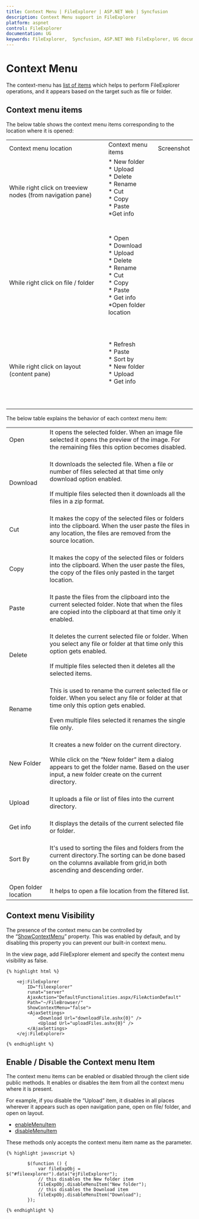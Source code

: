 ```yaml
---
title: Context Menu | FileExplorer | ASP.NET Web | Syncfusion
description: Context Menu support in FileExplorer 
platform: aspnet
control: FileExplorer
documentation: UG
keywords: FileExplorer,  Syncfusion, ASP.NET Web FileExplorer, UG document, Context Menu
---
```

# Context Menu

The context-menu has [list of items](#context-menu-items) which helps to perform FileExplorer operations, and it appears based on the target such as file or folder.

## Context menu items



The below table shows the context menu items corresponding to the location where it is opened:

<table>
<tr>
<td>
Context menu location
</td>
<td>
Context menu items
</td>
<td>
Screenshot
</td>
</tr>
<tr>
<td>
While right click on treeview nodes (from navigation pane)<br/><br/></td>
<td>
* New folder<br/>* Upload<br/>* Delete<br/>* Rename<br/>* Cut<br/>* Copy<br/>* Paste<br/>*Get info<br/><br/><br/></td>
<td>
<br/><br/><br/><br/></td>
</tr>
<tr>
<td>
While right click on file / folder<br/><br/></td>
<td>
* Open<br/>* Download<br/>* Upload<br/>* Delete<br/>* Rename<br/>* Cut<br/>* Copy<br/>* Paste<br/>* Get info<br/>*Open folder location<br/><br/><br/><br/></td>
<td>
<br/><br/><br/><br/></td>
</tr>
<tr>
<td>
While right click on layout (content pane)<br/><br/></td>
<td>
* Refresh<br/>* Paste<br/>* Sort by<br/>* New folder<br/>* Upload <br/>* Get info <br/><br/><br/><br/></td>
<td>
<br/><br/><br/><br/></td>
</tr>
</table>
The below table explains the behavior of each context menu item:
<table>
<tr>
<td>
Open<br/><br/></td>
<td>
It opens the selected folder. When an image file selected it opens the preview of the image. For the remaining files this option becomes disabled.<br/><br/></td>
</tr>
<tr>
<td>
Download<br/><br/></td>
<td>
It downloads the selected file. When a file or number of files selected at that time only download option enabled.<br/><br/>If multiple files selected then it downloads all the files in a zip format.<br/><br/></td>
</tr>
<tr>
<td>
Cut<br/><br/></td>
<td>
It makes the copy of the selected files or folders into the clipboard. When the user paste the files in any location, the files are removed from the source location.<br/><br/></td>
</tr>
<tr>
<td>
Copy<br/><br/></td>
<td>
It makes the copy of the selected files or folders into the clipboard. When the user paste the files, the copy of the files only pasted in the target location.<br/><br/></td>
</tr>
<tr>
<td>
Paste<br/><br/></td>
<td>
It paste the files from the clipboard into the current selected folder. Note that when the files are copied into the clipboard at that time only it enabled.<br/><br/></td>
</tr>
<tr>
<td>
Delete<br/><br/></td>
<td>
It deletes the current selected file or folder. When you select any file or folder at that time only this option gets enabled.<br/><br/>If multiple files selected then it deletes all the selected items.<br/><br/></td>
</tr>
<tr>
<td>
Rename<br/><br/></td>
<td>
This is used to rename the current selected file or folder. When you select any file or folder at that time only this option gets enabled.<br/><br/>Even multiple files selected it renames the single file only.<br/><br/></td>
</tr>
<tr>
<td>
New Folder<br/><br/></td>
<td>
It creates a new folder on the current directory.<br/><br/>While click on the “New folder” item a dialog appears to get the folder name. Based on the user input, a new folder create on the current directory.<br/><br/></td>
</tr>
<tr>
<td>
Upload<br/><br/></td>
<td>
It uploads a file or list of files into the current directory.<br/><br/></td>
</tr>
<tr>
<td>
Get info<br/><br/></td>
<td>
It displays the details of the current selected file or folder.<br/><br/></td>
</tr>
<tr>
<td>
Sort By<br/><br/></td><td>
It's used to sorting the files and folders from the current directory.The sorting can be done based on the columns available from grid,in both ascending and descending order.<br/><br/></td>
</tr>
<tr>
<td>
Open folder location
</td>
<td>
It helps to open a file location from the filtered list.
</td>
</tr>
</table>

## Context menu Visibility

The presence of the context menu can be controlled by the “[ShowContextMenu](http://help.syncfusion.com/js/api/ejfileexplorer#members:showcontextmenu)” property. This was enabled by default, and by disabling this property you can prevent our built-in context menu.

In the view page, add FileExplorer element and specify the context menu visibility as false.

    
    {% highlight html %}
    
        <ej:FileExplorer
            ID="fileexplorer"
            runat="server"
            AjaxAction="DefaultFunctionalities.aspx/FileActionDefault"
            Path="~/FileBrowser/" 
            ShowContextMenu="false">        
            <AjaxSettings>
                <Download Url="downloadFile.ashx{0}" />
                <Upload Url="uploadFiles.ashx{0}" />
            </AjaxSettings>  
        </ej:FileExplorer>
        
    {% endhighlight %}
    
## Enable / Disable the Context menu Item

The context menu items can be enabled or disabled through the client side public methods. It enables or disables the item from all the context menu where it is present.

For example, if you disable the “Upload” item, it disables in all places wherever it appears such as open navigation pane, open on file/ folder, and open on layout.

* [enableMenuItem](http://help.syncfusion.com/js/api/ejfileexplorer#methods:enablemenuitem)
* [disableMenuItem](http://help.syncfusion.com/js/api/ejfileexplorer#methods:disablemenuitem)

These methods only accepts the context menu item name as the parameter.
    
    {% highlight javascript %}
    
            $(function () {
                var fileExpObj = $("#fileexplorer").data("ejFileExplorer");
                // this disables the New folder item
                fileExpObj.disableMenuItem("New folder");
                // this disables the Download item
                fileExpObj.disableMenuItem("Download");
            });
            
    {% endhighlight %}
    

